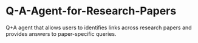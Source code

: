# Q-A-Agent-for-Research-Papers
Q+A agent that allows users to identifies links across research papers and provides answers to paper-specific queries. 
